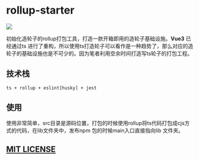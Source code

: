 # rollup-starter

<p>
    <img src="https://si.geilicdn.com/img-21bc0000017d3c38ede80a20e273-unadjust_889_800.png">
</p>

初始化造轮子的rollup打包工具，打造一款开箱即用的造轮子基础设施。**Vue3** 已经通过ts 进行了重构，所以使用ts打造轮子可以看作是一种趋势了，那么对应的造轮子的基础设施也是不可少的。因为笔者利用空余时间打造写ts轮子的打包工程。


## 技术栈

```shell
ts + rollup + eslint[husky] + jest
```

## 使用

使用非常简单，src目录是源码位置，打包的时候使用rollup将ts代码打包成cjs方式的代码，在lib文件夹中，发布npm 包的时候main入口直接指向lib 文件夹。

## [MIT LICENSE](https://opensource.org/licenses/MIT)


